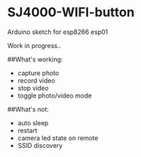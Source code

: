 # SJ4000-WIFI-button
Arduino sketch for esp8266 esp01

Work in progress..

##What's working:
- capture photo
- record video
- stop video
- toggle photo/video mode

##What's not:
- auto sleep 
- restart
- camera led state on remote
- SSID discovery 
